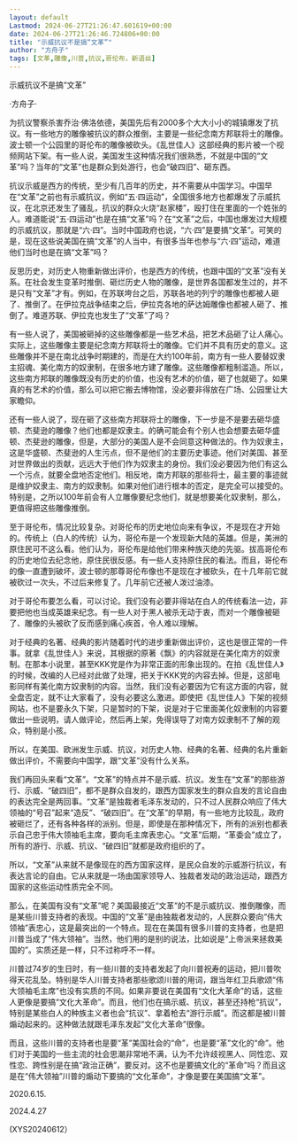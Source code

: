 ```yaml
---
layout: default
Lastmod: 2024-06-27T21:26:47.601619+00:00
date: 2024-06-27T21:26:46.724806+00:00
title: "示威抗议不是搞“文革”"
author: "方舟子"
tags: [文革,雕像,川普,抗议,哥伦布，新语丝]
---
```


示威抗议不是搞“文革”

·方舟子·

为抗议警察杀害乔治·佛洛依德，美国先后有2000多个大大小小的城镇爆发了抗议。有一些地方的雕像被抗议的群众推倒，主要是一些纪念南方邦联将士的雕像。波士顿一个公园里的哥伦布的雕像被砍头。《乱世佳人》这部经典的影片被一个视频网站下架。有一些人说，美国发生这种情况我们很熟悉，不就是中国的“文革”吗？当年的“文革”也是群众到处游行，也会“破四旧”、砸东西。

抗议示威是西方的传统，至少有几百年的历史，并不需要从中国学习。中国早在“文革”之前也有示威抗议，例如“五·四运动”，全国很多地方也都爆发了示威抗议，在北京还发生了骚乱，抗议的群众火烧“赵家楼”，殴打住在里面的一个姓张的人。难道能说“五·四运动”也是在搞“文革”吗？在“文革”之后，中国也爆发过大规模的示威抗议，那就是“六·四”。当时中国政府也说，“六·四”是要搞“文革”。可笑的是，现在这些说美国在搞“文革”的人当中，有很多当年也参与“六·四”运动，难道他们当时也是在搞“文革”吗？

反思历史，对历史人物重新做出评价，也是西方的传统，也跟中国的“文革”没有关系。在社会发生变革时推倒、砸烂历史人物的雕像，是世界各国都发生过的，并不是只有“文革”才有。例如，在苏联垮台之后，苏联各地的列宁的雕像也都被人砸了、推倒了。在伊拉克战争结束之后，伊拉克各地的萨达姆雕像也都被人砸了、推倒了。难道苏联、伊拉克也发生了“文革”了吗？

有一些人说了，美国被砸掉的这些雕像都是一些艺术品，把艺术品砸了让人痛心。实际上，这些雕像主要是纪念南方邦联将士的雕像。它们并不具有历史的意义。这些雕像并不是在南北战争时期建的，而是在大约100年前，南方有一些人要替奴隶主招魂、美化南方的奴隶制，在很多地方建了雕像。这些雕像都粗制滥造。所以，这些南方邦联的雕像既没有历史的价值，也没有艺术的价值，砸了也就砸了。如果真的有艺术的价值，那么可以把它搬去博物馆，没必要非得放在广场、公园里让大家瞻仰。

还有一些人说了，现在砸了这些南方邦联将士的雕像，下一步是不是要去砸华盛顿、杰斐逊的雕像？他们也都是奴隶主。的确可能会有个别人也会想要去砸华盛顿、杰斐逊的雕像，但是，大部分的美国人是不会同意这种做法的。作为奴隶主，这是华盛顿、杰斐逊的人生污点，但不是他们的主要历史事迹。他们对美国、甚至对世界做出的贡献，远远大于他们作为奴隶主的身份。我们没必要因为他们有这么一个污点，就要全盘地否定他们。相反地，南方邦联的那些将士，最主要的事迹就是维护奴隶主、南方的奴隶制。如果对他们进行根本的否定，是完全可以接受的。特别是，之所以100年前会有人立雕像要纪念他们，就是想要美化奴隶制，那么，更值得把这些雕像推倒。

至于哥伦布，情况比较复杂。对哥伦布的历史地位向来有争议，不是现在才开始的。传统上（白人的传统）认为，哥伦布是一个发现新大陆的英雄。但是，美洲的原住民可不这么看。他们认为，哥伦布是给他们带来种族灭绝的先驱。拔高哥伦布的历史地位去纪念他，原住民很反感。有一些人支持原住民的看法。而且，哥伦布的像一直遭到破坏，波士顿的那尊哥伦布像也不是现在才被砍头，在十几年前它就被砍过一次头，不过后来修复了。几年前它还被人泼过油漆。

对于哥伦布要怎么看，可以讨论。我们没有必要非得站在白人的传统看法一边，非要把他也当成英雄来纪念。有一些人对于黑人被杀无动于衷，而对一个雕像被砸了、雕像的头被砍了反而感到痛心疾首，令人难以理解。

对于经典的名著、经典的影片随着时代的进步重新做出评价，这也是很正常的一件事。就拿《乱世佳人》来说，其根据的原著《飘》的内容就是在美化南方的奴隶制。在那本小说里，甚至KKK党是作为非常正面的形象出现的。在拍《乱世佳人》的时候，改编的人已经对此做了处理，把关于KKK党的内容去掉。但是，这部电影同样有美化南方奴隶制的内容。当然，我们没有必要因为它有这方面的内容，就全盘否定，就不让大家看了，没有必要这么激进。即使把《乱世佳人》下架的视频网站，也不是要永久下架，只是暂时的下架，说是对于它里面美化奴隶制的内容要做出一些说明，请人做评论，然后再上架，免得误导了对南方奴隶制不了解的观众，特别是小孩。

所以，在美国、欧洲发生示威、抗议，对历史人物、经典的名著、经典的名片重新做出评价，不需要向中国学，跟“文革”没有什么关系。

我们再回头来看“文革”。“文革”的特点并不是示威、抗议。发生在“文革”的那些游行、示威、“破四旧”，都不是群众自发的，跟西方国家发生的群众自发的言论自由的表达完全是两回事。“文革”是独裁者毛泽东发动的，只不过人民群众响应了伟大领袖的“号召”起来“造反”、“破四旧”。在“文革”的早期，有一些地方比较乱，政府被砸烂了，还有各种各样的派别。但是，即使是在那种情况下，所有的派别也都表示自己忠于伟大领袖毛主席，要向毛主席表忠心。“文革”后期，“革委会”成立了，所有的游行、示威、抗议、“破四旧”就都是政府组织的了。

所以，“文革”从来就不是像现在的西方国家这样，是民众自发的示威游行抗议，有表达言论的自由。它从来就是一场由国家领导人、独裁者发动的政治运动，跟西方国家的这些运动性质完全不同。

那么，在美国有没有“文革”呢？美国最接近“文革”的不是示威抗议、推倒雕像，而是某些川普支持者的表现。中国的“文革”是由独裁者发动的，人民群众要向“伟大领袖”表忠心，这是最突出的一个特点。现在在美国有很多川普的支持者，也是把川普当成了“伟大领袖”。当然，他们用的是别的说法，比如说是“上帝派来拯救美国的”。实质还是一样，只不过称呼不一样。

川普过74岁的生日时，有一些川普的支持者发起了向川普祝寿的运动，把川普吹得天花乱坠。特别是华人川普支持者那些歌颂川普的用词，跟当年红卫兵歌颂“伟大领袖毛主席”也没有实质的不同。如果非要说在美国有“文化大革命”的话，这些人更像是要搞“文化大革命”。而且，他们也在搞示威、抗议，甚至还持枪“抗议”，特别是某些白人的种族主义者也会“抗议”、拿着枪去“游行示威”。而这都是被川普煽动起来的。这种做法就跟毛泽东发起“文化大革命”很像。

而且，这些川普的支持者也是要“革”美国社会的“命”，也是要“革”文化的“命”。他们对于美国的一些主流的社会思潮非常地不满，认为不允许歧视黑人、同性恋、双性恋、跨性别是在搞“政治正确”，要反对。这不也是要搞文化的“革命”吗？而且这是在“伟大领袖”川普的煽动下要搞的“文化革命”，才像是要在美国搞“文革”。

2020.6.15.

2024.4.27

(XYS20240612）

